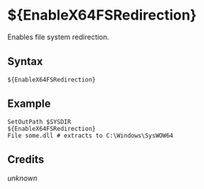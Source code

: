 # ${EnableX64FSRedirection}

Enables file system redirection.

## Syntax

    ${EnableX64FSRedirection}

## Example

    SetOutPath $SYSDIR
    ${EnableX64FSRedirection}
    File some.dll # extracts to C:\Windows\SysWOW64

## Credits

*unknown*
